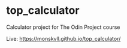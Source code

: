 # top_calculator
Calculator project for The Odin Project course

Live: https://monskvll.github.io/top_calculator/
